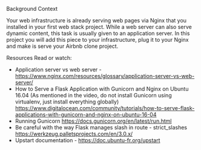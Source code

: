 Background Context


Your web infrastructure is already serving web pages via Nginx that you installed in your first web stack project. While a web server can also serve dynamic content, this task is usually given to an application server. In this project you will add this piece to your infrastructure, plug it to your Nginx and make is serve your Airbnb clone project.

Resources
Read or watch:

- Application server vs web server - https://www.nginx.com/resources/glossary/application-server-vs-web-server/
- How to Serve a Flask Application with Gunicorn and Nginx on Ubuntu 16.04 (As mentioned in the video, do not install Gunicorn using virtualenv, just install everything globally) https://www.digitalocean.com/community/tutorials/how-to-serve-flask-applications-with-gunicorn-and-nginx-on-ubuntu-16-04
- Running Gunicorn  https://docs.gunicorn.org/en/latest/run.html
- Be careful with the way Flask manages slash in route - strict_slashes  https://werkzeug.palletsprojects.com/en/3.0.x/
- Upstart documentation - https://doc.ubuntu-fr.org/upstart
